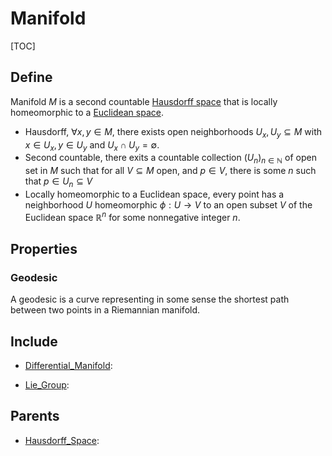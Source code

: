 # Manifold

[TOC]

## Define

Manifold $M$ is a second countable [Hausdorff space](./Hausdorff_Space.md) that is locally homeomorphic to a [Euclidean space](./Euclidean_Space.md).

- Hausdorff, $\forall x, y \in M$, there exists open neighborhoods $U_x, U_y \subseteq M$ with $x \in U_x, y \in U_y$ and $U_x \cap U_y = \emptyset$.   
- Second countable, there exits a countable collection $(U_n)_{n \in \mathbb N}$ of open set in $M$ such that for all $V \subseteq M$ open, and $p \in V$, there is some $n$ such that $p \in U_n \subseteq V$
- Locally homeomorphic to a Euclidean space, every point has a neighborhood $U$ homeomorphic $\phi: U \to V$ to an open subset $V$ of the Euclidean space $\mathbb R^n$ for some nonnegative integer $n$.

## Properties

### Geodesic

A geodesic is a curve representing in some sense the shortest path between two points in a Riemannian manifold.

## Include

- [Differential_Manifold](./Differential_Manifold.md): 

- [Lie_Group](./Lie_Group.md): 

## Parents

- [Hausdorff_Space](./Hausdorff_Space.md): 


